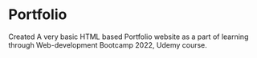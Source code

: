 # Portfolio

Created A very basic HTML based Portfolio website as a part of learning through Web-development Bootcamp 2022, Udemy course.
